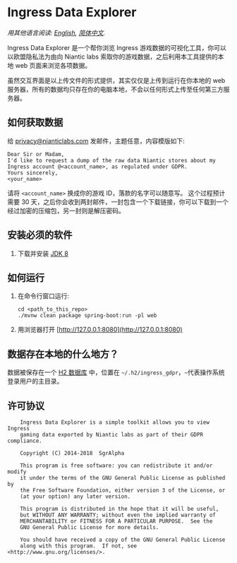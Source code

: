 # Ingress Data Explorer

*用其他语言阅读: [English](README.md), [简体中文](README.zh-cn.md).*

Ingress Data Explorer 是一个帮你浏览 Ingress 游戏数据的可视化工具，你可以以欧盟隐私法为由向 Niantic labs 索取你的游戏数据，之后利用本工具提供的本地 web 页面来浏览各项数据。

虽然交互界面是以上传文件的形式提供，其实仅仅是上传到运行在你本地的 web 服务器，所有的数据均只存在你的电脑本地，不会以任何形式上传至任何第三方服务器。

## 如何获取数据
给 [privacy@nianticlabs.com](mailto:privacy@nianticlabs.com) 发邮件，主题任意，内容模版如下:
```
Dear Sir or Madam,
I'd like to request a dump of the raw data Niantic stores about my Ingress account @<account_name>, as regulated under GDPR.
Yours sincerely,
<your_name>
```
请将 `<account_name>` 换成你的游戏 ID，落款的名字可以随意写。
这个过程预计需要 30 天，之后你会收到两封邮件，一封包含一个下载链接，你可以下载到一个经过加密的压缩包，另一封则是解压密码。

## 安装必须的软件
1. 下载并安装 [JDK 8](https://www.oracle.com/technetwork/java/javase/downloads/index.html#JDK8)

## 如何运行
1. 在命令行窗口运行:
    ```$bash
    cd <path_to_this_repo>
    ./mvnw clean package spring-boot:run -pl web
    ```
2. 用浏览器打开 [http://127.0.0.1:8080](http://127.0.0.1:8080) 

## 数据存在本地的什么地方？
数据被保存在一个 [H2 数据库](http://www.h2database.com) 中，位置在 ```~/.h2/ingress_gdpr```，`~`代表操作系统登录用户的主目录。

## 许可协议

```
    Ingress Data Explorer is a simple toolkit allows you to view Ingress
    gaming data exported by Niantic labs as part of their GDPR compliance.

    Copyright (C) 2014-2018  SgrAlpha

    This program is free software: you can redistribute it and/or modify
    it under the terms of the GNU General Public License as published by
    the Free Software Foundation, either version 3 of the License, or
    (at your option) any later version.

    This program is distributed in the hope that it will be useful,
    but WITHOUT ANY WARRANTY; without even the implied warranty of
    MERCHANTABILITY or FITNESS FOR A PARTICULAR PURPOSE.  See the
    GNU General Public License for more details.

    You should have received a copy of the GNU General Public License
    along with this program.  If not, see <http://www.gnu.org/licenses/>.
```